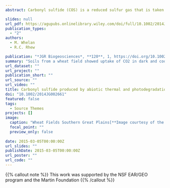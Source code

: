 ```yaml
---
abstract: Carbonyl sulfide (COS) is a reduced sulfur gas that is taken up irreversibly in plant leaves proportionally with CO2, allowing its potential use as a tracer for gross primary production. Recently,wheat field soil at the Southern Great Plains Atmospheric Radiation Measurement site in Lamont, Oklahoma, was found to be a measureable source of COS to the atmosphere. To understand the mechanism of COS production, soil and root samples were collected from the site and incubated in the laboratory over a range of temperatures (15–34 C) and light conditions (light and dark). Samples exhibited mostly COS net uptake from the atmosphere in dark and cool (<22–25 C) trials. COS emission was observed during dark incubations at high temperatures (>25 C), consistent with field observations, and at a lower temperature (19 C) when a full spectrum lamp (max wavelength 600 nm) was applied. Sterilized soil and root samples yielded only COS production that increased with temperature, supporting the hypothesis that (a) COS production in thesesamples is abiotic, (b) production is directly influenced by temperature and light, and (c) some COS consumption in soil and root samples is biotic.

slides: null
url_pdf: https://agupubs.onlinelibrary.wiley.com/doi/full/10.1002/2014JG002661
publication_types:
  - "2"
authors:
  - M. Whelan
  - R.C. Rhew

publication: "*JGR Biogeosciences*, **120**, 1, https://doi.org/10.1002/2014JG002661"
summary: "Soils from a wheat field showed uptake of CO2 in dark and cool incubations, while showing emissions during either high termperatures or under light conditions.  When soils were sterilized, only emissions of COS were observed. This suggests COS produciton is abiotic and facilitated by higher temperatures and/or light. "
url_dataset: ""
url_project: ""
publication_short: ""
url_source: ""
url_video: ""
title: Carbonyl sulfide produced by abiotic thermal and photodegradation of soil organic matter from wheat field substrate
doi: "10.1002/2014JG002661"
featured: false
tags:
  - Source Themes
projects: []
image:
  caption: "Wheat Fields Southern Great Plains[**Image courtesy of the U.S. Department of Energy Atmospheric Radiation Measurement (ARM) user facility**](https://www.flickr.com/photos/armgov/4794395238)"
  focal_point: ""
  preview_only: false  
  
date: 2015-03-05T00:00:00Z  
url_slides: ""
publishDate: 2015-03-05T00:00:00Z
url_poster: ""
url_code: ""
---
```


{{% callout note %}}
This work was supported by the NSF EAR/GEO program and the Martin Foundation
{{% /callout %}}

